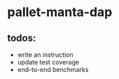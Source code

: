 # pallet-manta-dap

## todos:

* write an instruction 
* update test coverage
* end-to-end benchmarks
